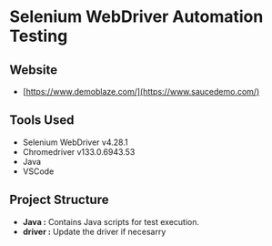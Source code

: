# Selenium WebDriver Automation Testing

## Website
* [https://www.demoblaze.com/](https://www.saucedemo.com/)

## Tools Used
* Selenium WebDriver v4.28.1
* Chromedriver v133.0.6943.53	
* Java
* VSCode

## Project Structure
* **Java :** Contains Java scripts for test execution.
* **driver :** Update the driver if necesarry
